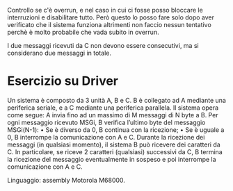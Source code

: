 Controllo se c'è overrun, e nel caso in cui ci fosse posso bloccare le interruzioni e disabilitare tutto.
Però questo lo posso fare solo dopo aver verificato che il sistema funziona altrimenti non faccio nessun tentativo perchè è molto probabile che vada subito in overrun.

I due messaggi ricevuti da C non devono essere consecutivi, ma si considerano due messaggi in totale.

# Esercizio su Driver

Un sistema è composto da 3 unità A, B e C. B è collegato ad A mediante una periferica seriale, e a C mediante una periferica parallela. Il sistema opera come segue:
A invia fino ad un massimo di M messaggi di N byte a B. Per ogni messaggio ricevuto MSGi, B verifica l’ultimo byte del messaggio MSGi(N-1):
• Se è diverso da 0, B continua con la ricezione;
• Se è uguale a 0, B interrompe la comunicazione con A e C.
Durante la ricezione dei messaggi (in qualsiasi momento), il sistema B può ricevere dei caratteri da C. In particolare, se riceve 2 caratteri (qualsiasi) successivi da C, B termina la ricezione del messaggio eventualmente in sospeso e poi interrompe la comunicazione con A e C.

Linguaggio: assembly Motorola M68000.

